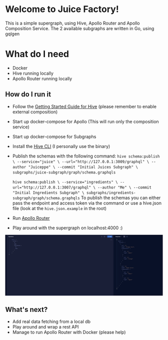 # Welcome to Juice Factory!

This is a simple supergraph, using Hive, Apollo Router and Apollo Composition Service.
The 2 available subgraphs are written in Go, using gqlgen


# What do I need
- Docker
- Hive running locally
- Apollo Router running locally

## How do I run it

- Follow the [Getting Started Guide for Hive](https://the-guild.dev/graphql/hive/docs/self-hosting/get-started) (please remember to enable external composition)
- Start up docker-compose for Apollo (This will run only the composition service)
- Start up docker-compose for Subgraphs
- Install the [Hive CLI](https://the-guild.dev/graphql/hive/docs/api-reference/cli) (I personally use the binary)
- Publish the schemas with the following command:
``hive schema:publish \
  --service="juice" \
  --url="http://127.0.0.1:3009/graphql" \
  --author "Juiceppe" \
  --commit "Initial Juices Subgraph" \
  subgraphs/juice-subgraph/graph/schema.graphqls``
  
	 ``hive schema:publish \
	  --service="ingredients" \
	  --url="http://127.0.0.1:3007/graphql" \
	  --author "Me" \
	  --commit "Initial Ingredients Subgraph" \
	  subgraphs/ingredients-subgraph/graph/schema.graphqls`` 
	  To publish the schemas you can either pass the endpoint and access token via the command or use a hive.json file (look at the ``hive.json.example`` in the root)
- Run  [Apollo Router](https://the-guild.dev/graphql/hive/docs/integrations/apollo-router) 
- Play around with the supergraph on localhost:4000 :)

![Image](supergraph_query.png)

## What's next?
- Add real data fetching from a local db
- Play around and wrap a rest API
- Manage to run Apollo Router with Docker (please help)